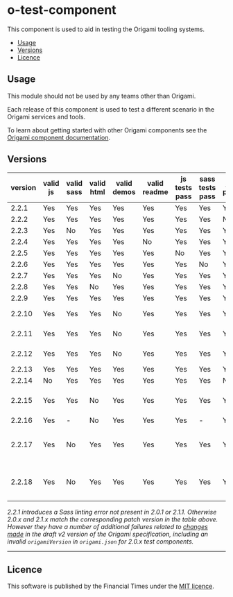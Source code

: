 # o-test-component

This component is used to aid in testing the Origami tooling systems.

- [Usage](#usage)
- [Versions](#versions)
- [Licence](#licence)

## Usage

This module should not be used by any teams other than Origami.

Each release of this component is used to test a different scenario in the Origami services and tools.

To learn about getting started with other Origami components see the [Origami component documentation](https://origami.ft.com/docs/components).

## Versions

|version|valid js|valid sass|valid html|valid demos|valid readme|js tests pass|sass tests pass|js lint passes|sass lint passes|valid origami.json  |description                      |
|-------|--------|----------|----------|-----------|------------|-------------|---------------|--------------|----------------|--------------------|---------------------------------|
|2.2.1  | Yes    | Yes      | Yes      | Yes       | Yes        | Yes         | Yes           | Yes          | No             | Yes  |                                               |
|2.2.2  | Yes    | Yes      | Yes      | Yes       | Yes        | Yes         | Yes           | No           | Yes            | Yes  |                                               |
|2.2.3  | Yes    | No       | Yes      | Yes       | Yes        | Yes         | Yes           | Yes          | No             | Yes  |                                               |
|2.2.4  | Yes    | Yes      | Yes      | Yes       | No         | Yes         | Yes           | Yes          | Yes            | Yes  |                                               |
|2.2.5  | Yes    | Yes      | Yes      | Yes       | Yes        | No          | Yes           | Yes          | Yes            | Yes  |                                               |
|2.2.6  | Yes    | Yes      | Yes      | Yes       | Yes        | Yes         | No            | Yes          | Yes            | Yes  |                                               |
|2.2.7  | Yes    | Yes      | Yes      | No        | Yes        | Yes         | Yes           | Yes          | Yes            | Yes  |                                               |
|2.2.8  | Yes    | Yes      | No       | Yes       | Yes        | Yes         | Yes           | Yes          | Yes            | Yes  |                                               |
|2.2.9  | Yes    | Yes      | Yes      | Yes       | Yes        | Yes         | Yes           | Yes          | Yes            | Yes  | ✅ All correct.                                |
|2.2.10 | Yes    | Yes      | Yes      | No        | Yes        | Yes         | Yes           | Yes          | Yes            | Yes  | The demo's mustache causes a compilation error|
|2.2.11 | Yes    | Yes      | Yes      | No        | Yes        | Yes         | Yes           | Yes          | Yes            | Yes  | The demo's sass causes a compilation error    |
|2.2.12 | Yes    | Yes      | Yes      | No        | Yes        | Yes         | Yes           | Yes          | Yes            | Yes  | The demo's js causes a compilation error      |
|2.2.13 | Yes    | Yes      | Yes      | Yes       | Yes        | Yes         | Yes           | Yes          | Yes            | No   | No origami.json file                          |
|2.2.14 | No     | Yes      | Yes      | Yes       | Yes        | Yes         | Yes           | No           | Yes            | Yes  | Syntax errors in component js                 |
|2.2.15 | Yes    | Yes      | No       | Yes       | Yes        | Yes         | Yes           | Yes          | Yes            | Yes  | The demo html contains invalid syntax which causes prettier to throw an error |
|2.2.16 | Yes    | -        | No       | Yes       | Yes        | Yes         | -             | Yes          | Yes            | Yes  |                                               |
|2.2.17 | Yes    | No       | Yes      | Yes       | Yes        | Yes         | Yes           | Yes          | Yes            | Yes  | Missing the primary mixin `oTestComponentNotAPrimaryMixin`, required by v2 of the Origami specification |
|2.2.18 | Yes    | No       | Yes      | Yes       | Yes        | Yes         | Yes           | Yes          | Yes            | Yes  | CSS is output by the sass by default on import, which is not allowed according to the Origami specification |

_2.2.1 introduces a Sass linting error not present in 2.0.1 or 2.1.1. Otherwise 2.0.x and 2.1.x match the corresponding patch version in the table above. However they have a number of additional failures related to [changes made](https://github.com/Financial-Times/o-test-component/pull/147) in the draft v2 version of the Origami specification, including an invalid `origamiVersion` in `origami.json` for 2.0.x test components._

***

## Licence

This software is published by the Financial Times under the [MIT licence](http://opensource.org/licenses/MIT).
